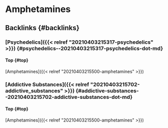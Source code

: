 # Amphetamines


## Backlinks {#backlinks}


### [Psychedelics]({{< relref "20210403215317-psychedelics" >}}) {#psychedelics--20210403215317-psychedelics-dot-md}


#### Top {#top}

[Amphetamines]({{< relref "20210403215500-amphetamines" >}})


### [Addictive Substances]({{< relref "20210403215702-addictive_substances" >}}) {#addictive-substances--20210403215702-addictive-substances-dot-md}


#### Top {#top}

[Amphetamines]({{< relref "20210403215500-amphetamines" >}})


